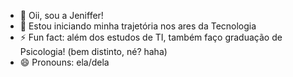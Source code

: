 - 👋 Oii, sou a Jeniffer! 
- 🌱 Estou iniciando minha trajetória nos ares da Tecnologia
- ⚡ Fun fact: além dos estudos de TI, também faço graduação de Psicologia! (bem distinto, né? haha)
- 😄 Pronouns: ela/dela
<!---
jenppsz/jenppsz is a ✨ special ✨ repository because its `README.md` (this file) appears on your GitHub profile.
You can click the Preview link to take a look at your changes.
--->
